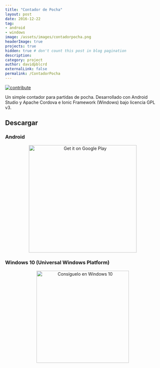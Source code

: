 ```yaml
---
title: "Contador de Pocha"
layout: post
date: 2016-12-22
tag: 
- android
- windows
image: /assets/images/contadorpocha.png
headerImage: true
projects: true
hidden: true # don't count this post in blog pagination
description: 
category: project
author: davidpblcrd
externalLink: false
permalink: /ContadorPocha
---
```


[![contribute](https://img.shields.io/badge/GitHub-contribute-red.svg)](https://github.com/davidpob99/ContadorPocha/)

Un simple contador para partidas de pocha. Desarrollado con Android Studio y  Apache Cordova e Ionic Framework (Windows) bajo licencia GPL v3.



## Descargar

### Android
<center><a href='https://play.google.com/store/apps/details?id=es.davidpob99.ContadorPocha&pcampaignid=MKT-Other-global-all-co-prtnr-py-PartBadge-Mar2515-1'><img width="350px" alt='Get it on Google Play' src='https://play.google.com/intl/es_es/badges/images/generic/en_badge_web_generic.png'/></a></center>

### Windows 10 (Universal Windows Platform)
<center><a href="https://www.microsoft.com/store/apps/9NBLGGH51WLV?ocid=badge"><img width="300px" src="https://assets.windowsphone.com/781d478b-505e-4f0a-ba1a-b0d64f18bf8f/Spanish_Get_it_Win_10_InvariantCulture_Default.png" alt="Consíguelo en Windows 10" /></a></center>
